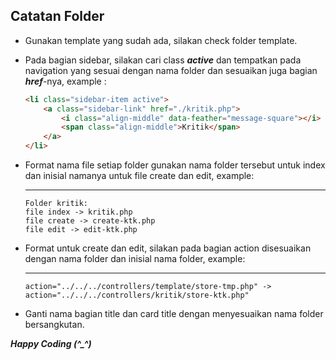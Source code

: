 ## Catatan Folder
  - Gunakan template yang sudah ada, silakan check folder template.
  - Pada bagian sidebar, silakan cari class ***active*** dan tempatkan pada navigation yang sesuai dengan nama folder dan sesuaikan juga bagian ***href***-nya, example : 
    ```html
    <li class="sidebar-item active">
        <a class="sidebar-link" href="./kritik.php">
            <i class="align-middle" data-feather="message-square"></i> 
            <span class="align-middle">Kritik</span>
        </a>
    </li>
    ```
  - Format nama file setiap folder gunakan nama folder tersebut untuk index dan inisial namanya untuk file create dan edit, example: 

    ---
        Folder kritik: 
        file index -> kritik.php
        file create -> create-ktk.php
        file edit -> edit-ktk.php

  - Format untuk create dan edit, silakan pada bagian action disesuaikan dengan nama folder dan inisial nama folder, example: 
    
    ---
        action="../../../controllers/template/store-tmp.php" -> action="../../../controllers/kritik/store-ktk.php" 

  - Ganti nama bagian title dan card title dengan menyesuaikan nama folder bersangkutan.

***Happy Coding (^_^)***